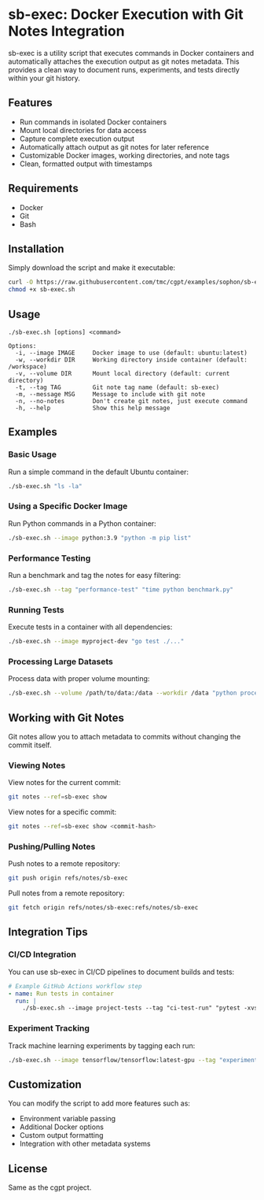 # sb-exec: Docker Execution with Git Notes Integration

sb-exec is a utility script that executes commands in Docker containers and automatically attaches the execution output as git notes metadata. This provides a clean way to document runs, experiments, and tests directly within your git history.

## Features

- Run commands in isolated Docker containers
- Mount local directories for data access
- Capture complete execution output
- Automatically attach output as git notes for later reference
- Customizable Docker images, working directories, and note tags
- Clean, formatted output with timestamps

## Requirements

- Docker
- Git
- Bash

## Installation

Simply download the script and make it executable:

```bash
curl -O https://raw.githubusercontent.com/tmc/cgpt/examples/sophon/sb-exec.sh
chmod +x sb-exec.sh
```

## Usage

```
./sb-exec.sh [options] <command>

Options:
  -i, --image IMAGE     Docker image to use (default: ubuntu:latest)
  -w, --workdir DIR     Working directory inside container (default: /workspace)
  -v, --volume DIR      Mount local directory (default: current directory)
  -t, --tag TAG         Git note tag name (default: sb-exec)
  -m, --message MSG     Message to include with git note
  -n, --no-notes        Don't create git notes, just execute command
  -h, --help            Show this help message
```

## Examples

### Basic Usage

Run a simple command in the default Ubuntu container:

```bash
./sb-exec.sh "ls -la"
```

### Using a Specific Docker Image

Run Python commands in a Python container:

```bash
./sb-exec.sh --image python:3.9 "python -m pip list"
```

### Performance Testing

Run a benchmark and tag the notes for easy filtering:

```bash
./sb-exec.sh --tag "performance-test" "time python benchmark.py"
```

### Running Tests

Execute tests in a container with all dependencies:

```bash
./sb-exec.sh --image myproject-dev "go test ./..."
```

### Processing Large Datasets

Process data with proper volume mounting:

```bash
./sb-exec.sh --volume /path/to/data:/data --workdir /data "python process_data.py large_file.csv"
```

## Working with Git Notes

Git notes allow you to attach metadata to commits without changing the commit itself. 

### Viewing Notes

View notes for the current commit:

```bash
git notes --ref=sb-exec show
```

View notes for a specific commit:

```bash
git notes --ref=sb-exec show <commit-hash>
```

### Pushing/Pulling Notes

Push notes to a remote repository:

```bash
git push origin refs/notes/sb-exec
```

Pull notes from a remote repository:

```bash
git fetch origin refs/notes/sb-exec:refs/notes/sb-exec
```

## Integration Tips

### CI/CD Integration

You can use sb-exec in CI/CD pipelines to document builds and tests:

```yaml
# Example GitHub Actions workflow step
- name: Run tests in container
  run: |
    ./sb-exec.sh --image project-tests --tag "ci-test-run" "pytest -xvs tests/"
```

### Experiment Tracking

Track machine learning experiments by tagging each run:

```bash
./sb-exec.sh --image tensorflow/tensorflow:latest-gpu --tag "experiment-$RUN_ID" "python train_model.py --epochs 100"
```

## Customization

You can modify the script to add more features such as:

- Environment variable passing
- Additional Docker options
- Custom output formatting
- Integration with other metadata systems

## License

Same as the cgpt project.